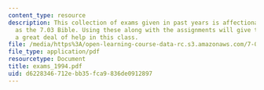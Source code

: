 ```yaml
---
content_type: resource
description: This collection of exams given in past years is affectionately known
  as the 7.03 Bible. Using these along with the assignments will give the student
  a great deal of help in this class.
file: /media/https%3A/open-learning-course-data-rc.s3.amazonaws.com/7-03-genetics-fall-2004/d6228346712ebb35fca9836de0912897_exams_1994.pdf
file_type: application/pdf
resourcetype: Document
title: exams_1994.pdf
uid: d6228346-712e-bb35-fca9-836de0912897
---
```

